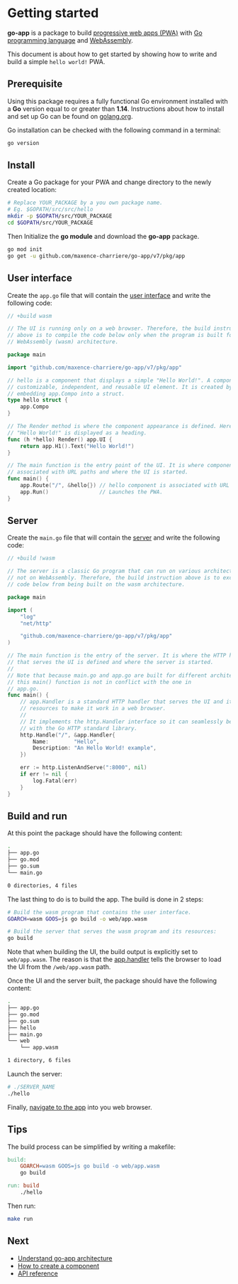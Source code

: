 # Getting started

**go-app** is a package to build [progressive web apps (PWA)](https://developers.google.com/web/progressive-web-apps/) with [Go programming language](https://golang.org) and [WebAssembly](https://webassembly.org).

This document is about how to get started by showing how to write and build a simple `hello world!` PWA.

## Prerequisite

Using this package requires a fully functional Go environment installed with a **Go** version equal to or greater than **1.14**. Instructions about how to install and set up Go can be found on [golang.org](https://golang.org/doc/install).

Go installation can be checked with the following command in a terminal:

```bash
go version
```

## Install

Create a Go package for your PWA and change directory to the newly created location:

```bash
# Replace YOUR_PACKAGE by a you own package name.
# Eg. $GOPATH/src/src/hello
mkdir -p $GOPATH/src/YOUR_PACKAGE
cd $GOPATH/src/YOUR_PACKAGE
```

Then Initialize the **go module** and download the **go-app** package.

```bash
go mod init
go get -u github.com/maxence-charriere/go-app/v7/pkg/app
```

## User interface

Create the `app.go` file that will contain the [user interface](/architecture#ui) and write the following code:

```go
// +build wasm

// The UI is running only on a web browser. Therefore, the build instruction
// above is to compile the code below only when the program is built for the
// WebAssembly (wasm) architecture.

package main

import "github.com/maxence-charriere/go-app/v7/pkg/app"

// hello is a component that displays a simple "Hello World!". A component is a
// customizable, independent, and reusable UI element. It is created by
// embedding app.Compo into a struct.
type hello struct {
	app.Compo
}

// The Render method is where the component appearance is defined. Here, a
// "Hello World!" is displayed as a heading.
func (h *hello) Render() app.UI {
	return app.H1().Text("Hello World!")
}

// The main function is the entry point of the UI. It is where components are
// associated with URL paths and where the UI is started.
func main() {
	app.Route("/", &hello{}) // hello component is associated with URL path "/".
	app.Run()                // Launches the PWA.
}
```

## Server

Create the `main.go` file that will contain the [server](/architecture#server) and write the following code:

```go
// +build !wasm

// The server is a classic Go program that can run on various architecture but
// not on WebAssembly. Therefore, the build instruction above is to exclude the
// code below from being built on the wasm architecture.

package main

import (
	"log"
	"net/http"

	"github.com/maxence-charriere/go-app/v7/pkg/app"
)

// The main function is the entry of the server. It is where the HTTP handler
// that serves the UI is defined and where the server is started.
//
// Note that because main.go and app.go are built for different architectures,
// this main() function is not in conflict with the one in
// app.go.
func main() {
	// app.Handler is a standard HTTP handler that serves the UI and its
	// resources to make it work in a web browser.
	//
	// It implements the http.Handler interface so it can seamlessly be used
	// with the Go HTTP standard library.
	http.Handle("/", &app.Handler{
		Name:        "Hello",
		Description: "An Hello World! example",
	})

	err := http.ListenAndServe(":8000", nil)
	if err != nil {
		log.Fatal(err)
	}
}
```

## Build and run

At this point the package should have the following content:

```bash
.
├── app.go
├── go.mod
├── go.sum
└── main.go

0 directories, 4 files
```

The last thing to do is to build the app. The build is done in 2 steps:

```bash
# Build the wasm program that contains the user interface.
GOARCH=wasm GOOS=js go build -o web/app.wasm
```

```bash
# Build the server that serves the wasm program and its resources:
go build
```

Note that when building the UI, the build output is explicitly set to `web/app.wasm`. The reason is that the [app.handler](/reference#Handler) tells the browser to load the UI from the `/web/app.wasm` path.

Once the UI and the server built, the package should have the following content:

```bash
.
├── app.go
├── go.mod
├── go.sum
├── hello
├── main.go
└── web
    └── app.wasm

1 directory, 6 files
```

Launch the server:

```bash
# ./SERVER_NAME
./hello
```

Finally, [navigate to the app](http://localhost:8000) into you web browser.

## Tips

The build process can be simplified by writing a makefile:

```makefile
build:
	GOARCH=wasm GOOS=js go build -o web/app.wasm
	go build

run: build
	./hello
```

Then run:

```bash
make run
```

## Next

- [Understand go-app architecture](/architecture)
- [How to create a component](/components)
- [API reference](/reference)
